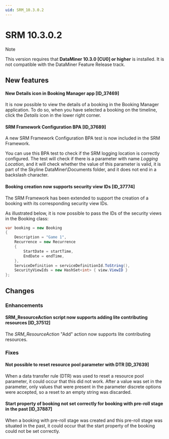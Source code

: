 ```yaml
---
uid: SRM_10.3.0.2
---
```


# SRM 10.3.0.2

> [!NOTE]
> This version requires that **DataMiner 10.3.0 [CU0] or higher** is installed. It is not compatible with the DataMiner Feature Release track.

## New features

#### New Details icon in Booking Manager app [ID_37469]

It is now possible to view the details of a booking in the Booking Manager application. To do so, when you have selected a booking on the timeline, click the *Details* icon in the lower right corner.

#### SRM Framework Configuration BPA [ID_37689]

A new SRM Framework Configuration BPA test is now included in the SRM Framework.

You can use this BPA test to check if the SRM logging location is correctly configured. The test will check if there is a parameter with name *Logging Location*, and it will check whether the value of this parameter is valid, it is part of the Skyline DataMiner\\Documents folder, and it does not end in a backslash character.

#### Booking creation now supports security view IDs [ID_37774]

​The SRM Framework has been extended to support the creation of a booking with its corresponding security view IDs.

As illustrated below, it is now possible to pass the IDs of the security views in the Booking class:

```csharp
var booking = new Booking
{
    Description = "Game 1",
    Recurrence = new Recurrence
    {
        StartDate = startTime,
        EndDate = endTime,
    },
    ServiceDefinition = serviceDefinitionId.ToString(),
    SecurityViewIds = new HashSet<int> { view.ViewID }
};
```

## Changes

### Enhancements

#### SRM_ResourceAction script now supports adding lite contributing resources [ID_37512]

The *SRM_ResourceAction* "Add" action now supports lite contributing resources.

### Fixes

#### Not possible to reset resource pool parameter with DTR [ID_37639]

When a data transfer rule (DTR) was used to reset a resource pool parameter, it could occur that this did not work. After a value was set in the parameter, only values that were present in the parameter discrete options were accepted, so a reset to an empty string was discarded.

#### Start property of booking not set correctly for booking with pre-roll stage in the past [ID_37887]

When a booking with pre-roll stage was created and this pre-roll stage was situated in the past, it could occur that the start property of the booking could not be set correctly.
